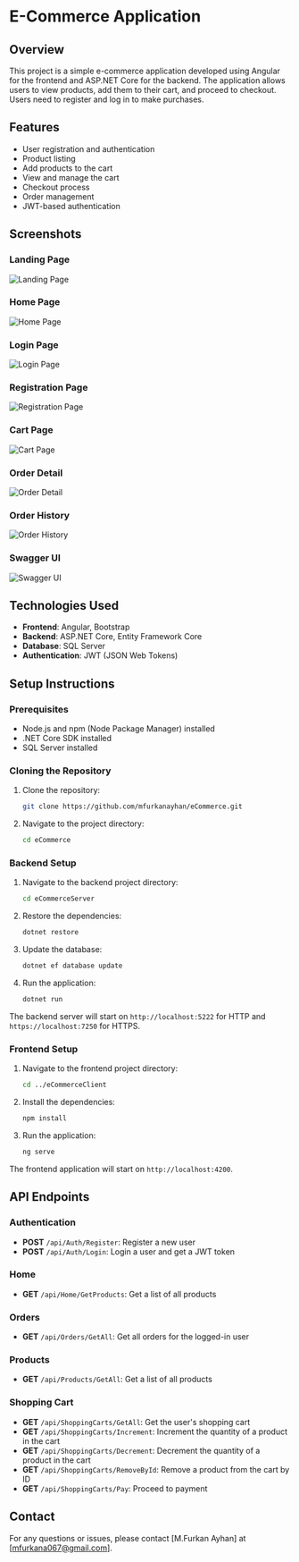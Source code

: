 # E-Commerce Application

## Overview

This project is a simple e-commerce application developed using Angular for the frontend and ASP.NET Core for the backend. The application allows users to view products, add them to their cart, and proceed to checkout. Users need to register and log in to make purchases.

## Features

- User registration and authentication
- Product listing
- Add products to the cart
- View and manage the cart
- Checkout process
- Order management
- JWT-based authentication

## Screenshots

### Landing Page
![Landing Page](./Screenshots/landing_page.png)

### Home Page
![Home Page](./Screenshots/home_page.png)

### Login Page
![Login Page](./Screenshots/login_page.png)

### Registration Page
![Registration Page](./Screenshots/registration_page.png)

### Cart Page
![Cart Page](./Screenshots/cart_page.png)

### Order Detail
![Order Detail](./Screenshots/order_detail.png)

### Order History
![Order History](./Screenshots/order_history.png)

### Swagger UI
![Swagger UI](./Screenshots/swagger_ui.png)

## Technologies Used

- **Frontend**: Angular, Bootstrap
- **Backend**: ASP.NET Core, Entity Framework Core
- **Database**: SQL Server
- **Authentication**: JWT (JSON Web Tokens)

## Setup Instructions

### Prerequisites

- Node.js and npm (Node Package Manager) installed
- .NET Core SDK installed
- SQL Server installed

### Cloning the Repository

1. Clone the repository:
    ```bash
    git clone https://github.com/mfurkanayhan/eCommerce.git
    ```

2. Navigate to the project directory:
    ```bash
    cd eCommerce
    ```

### Backend Setup

1. Navigate to the backend project directory:
    ```bash
    cd eCommerceServer
    ```

2. Restore the dependencies:
    ```bash
    dotnet restore
    ```

3. Update the database:
    ```bash
    dotnet ef database update
    ```

4. Run the application:
    ```bash
    dotnet run
    ```

The backend server will start on `http://localhost:5222` for HTTP and `https://localhost:7250` for HTTPS.

### Frontend Setup

1. Navigate to the frontend project directory:
    ```bash
    cd ../eCommerceClient
    ```

2. Install the dependencies:
    ```bash
    npm install
    ```

3. Run the application:
    ```bash
    ng serve
    ```

The frontend application will start on `http://localhost:4200`.

## API Endpoints

### Authentication

- **POST** `/api/Auth/Register`: Register a new user
- **POST** `/api/Auth/Login`: Login a user and get a JWT token

### Home

- **GET** `/api/Home/GetProducts`: Get a list of all products

### Orders

- **GET** `/api/Orders/GetAll`: Get all orders for the logged-in user

### Products

- **GET** `/api/Products/GetAll`: Get a list of all products

### Shopping Cart

- **GET** `/api/ShoppingCarts/GetAll`: Get the user's shopping cart
- **GET** `/api/ShoppingCarts/Increment`: Increment the quantity of a product in the cart
- **GET** `/api/ShoppingCarts/Decrement`: Decrement the quantity of a product in the cart
- **GET** `/api/ShoppingCarts/RemoveById`: Remove a product from the cart by ID
- **GET** `/api/ShoppingCarts/Pay`: Proceed to payment

## Contact

For any questions or issues, please contact [M.Furkan Ayhan] at [mfurkana067@gmail.com].
